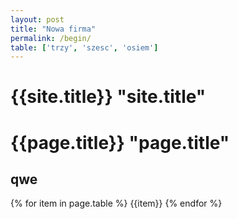 ```yaml
---
layout: post
title: "Nowa firma"
permalink: /begin/
table: ['trzy', 'szesc', 'osiem']
---
```


# {{site.title}} "site.title"
# {{page.title}} "page.title"

## qwe


{% for item in page.table %}
{{item}}
{% endfor %}

 <!--
{
  "klucz": "wartosc",
  "InnyKlucz": [ "1", "2", "osiem"]
},
-->
